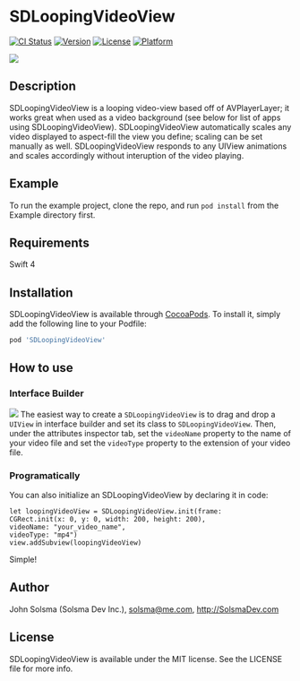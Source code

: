# SDLoopingVideoView

[![CI Status](https://img.shields.io/travis/SolsmaHawk/SDFancyTextField.svg?style=flat)](https://travis-ci.org/SolsmaHawk/SDFancyTextField)
[![Version](https://img.shields.io/cocoapods/v/SDFancyTextField.svg?style=flat)](https://cocoapods.org/pods/SDFancyTextField)
[![License](https://img.shields.io/cocoapods/l/SDFancyTextField.svg?style=flat)](https://cocoapods.org/pods/SDFancyTextField)
[![Platform](https://img.shields.io/cocoapods/p/SDFancyTextField.svg?style=flat)](https://cocoapods.org/pods/SDFancyTextField)

![](Screenshots/SDFancyTextField_main_demo.gif)

## Description

SDLoopingVideoView is a looping video-view based off of AVPlayerLayer; it works great when used as a video background (see below for list of apps using SDLoopingVideoView). SDLoopingVideoView automatically scales any video  displayed to aspect-fill the view you define; scaling can be set manually as well. SDLoopingVideoView responds to any UIView animations and scales accordingly without interuption of the video playing.

## Example

To run the example project, clone the repo, and run `pod install` from the Example directory first.

## Requirements

Swift 4

## Installation

SDLoopingVideoView is available through [CocoaPods](https://cocoapods.org). To install
it, simply add the following line to your Podfile:

```ruby
pod 'SDLoopingVideoView'
```

## How to use

### Interface Builder
![](Screenshots/SDFancyTextField_example1.png)
The easiest way to create a ```SDLoopingVideoView``` is to drag and drop a ```UIView``` in interface builder and set its class to ```SDLoopingVideoView```. Then, under the attributes inspector tab, set the ```videoName``` property to the name of your video file and set the ```videoType``` property to the extension of your video file.

### Programatically
You can also initialize an SDLoopingVideoView by declaring it in code:
```
let loopingVideoView = SDLoopingVideoView.init(frame: 
CGRect.init(x: 0, y: 0, width: 200, height: 200), 
videoName: "your_video_name", 
videoType: "mp4")
view.addSubview(loopingVideoView)
```
Simple!

## Author

John Solsma (Solsma Dev Inc.), solsma@me.com, http://SolsmaDev.com

## License

SDLoopingVideoView is available under the MIT license. See the LICENSE file for more info.

